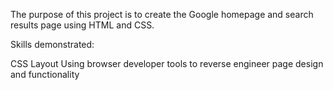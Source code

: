 The purpose of this project is to create the Google homepage and search results page using HTML and CSS. 

Skills demonstrated:

CSS Layout
Using browser developer tools to reverse engineer page  design and functionality

